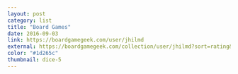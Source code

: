 ```yaml
---
layout: post
category: list
title: "Board Games"
date: 2016-09-03
link: https://boardgamegeek.com/user/jhilmd
external: https://boardgamegeek.com/collection/user/jhilmd?sort=rating&sortdir=desc&rankobjecttype=subtype&rankobjectid=1&columns=title%7Cthumbnail%7Cstatus%7Crank%7Crating%7Cbggrating%7Cplays%7Ccomment&geekranks=Board%20Game%20Rank&rated=1&objecttype=thing&ff=1&subtype=boardgame
color: "#1d265c"
thumbnail: dice-5
---
```


<!-- {% contentfor intro %}
I love collecting board games and sharing fun times with friends and family. These are the games in my personal collection right now. Check out my [BoardGameGeek profile](https://www.boardgamegeek.com/user/jhilmd) for more games and ratings.
{% endcontentfor %}

<ul class="list article-list list-grid">
  {% for boardgame in site.data.boardgames %}
  <li class="list-item">
    <a href="{{ boardgame.link }}">
      <img src="/img/board-games/{{ boardgame.title | slugify }}.jpg" class="list-image list-image-nonuniform" loading="lazy">
      <h3 class="list-title">{{ boardgame.title }}</h3>
      <h5 class="list-detail">{{ boardgame.rating }}<span class="sub">/10</span></h5>
    </a>
  </li>
  {% endfor %}
</ul> -->
